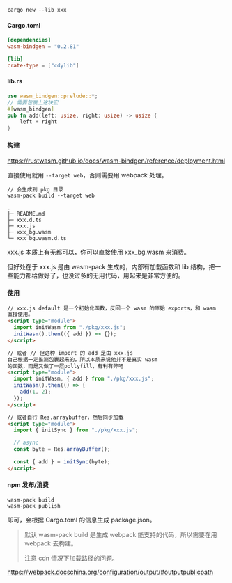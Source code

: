```
cargo new --lib xxx
```

#### Cargo.toml

```toml
[dependencies]
wasm-bindgen = "0.2.81"

[lib]
crate-type = ["cdylib"]
```

#### lib.rs

```rs
use wasm_bindgen::prelude::*;
// 需要包裹上这块宏
#[wasm_bindgen]
pub fn add(left: usize, right: usize) -> usize {
    left + right
}
```

#### 构建

https://rustwasm.github.io/docs/wasm-bindgen/reference/deployment.html

直接使用就用 `--target web`，否则需要用 webpack 处理。

```
// 会生成到 pkg 目录
wasm-pack build --target web
```

```
.
├─ README.md
├─ xxx.d.ts
├─ xxx.js
├─ xxx_bg.wasm
└─ xxx_bg.wasm.d.ts
```

xxx.js 本质上有无都可以，你可以直接使用 xxx_bg.wasm 来消费。

但好处在于 xxx.js 是由 wasm-pack 生成的，内部有加载函数和 lib 结构，把一些能力都给做好了，也没过多的无用代码，用起来是非常方便的。

#### 使用

```html
// xxx.js default 是一个初始化函数，反回一个 wasm 的原始 exports，和 wasm
直接使用。
<script type="module">
  import initWasm from "./pkg/xxx.js";
  initWasm().then(({ add }) => {});
</script>

// 或者 // 但这种 import 的 add 是由 xxx.js
自己根据一定推测包裹起来的，所以本质来说他并不是真实 wasm
的函数，而是又做了一层pollyfill，有利有弊吧
<script type="module">
  import initWasm, { add } from "./pkg/xxx.js";
  initWasm().then(() => {
    add(1, 2);
  });
</script>

// 或者自行 Res.arraybuffer，然后同步加载
<script type="module">
  import { initSync } from "./pkg/xxx.js";

  // async
  const byte = Res.arrayBuffer();

  const { add } = initSync(byte);
</script>
```

#### npm 发布/消费


```
wasm-pack build 
wasm-pack publish
```

即可，会根据 Cargo.toml 的信息生成 package.json。

> 默认 wasm-pack build 是生成 webpack 能支持的代码，所以需要在用 webpack 去构建。
> 
> 注意 cdn 情况下加载路径的问题。

https://webpack.docschina.org/configuration/output/#outputpublicpath